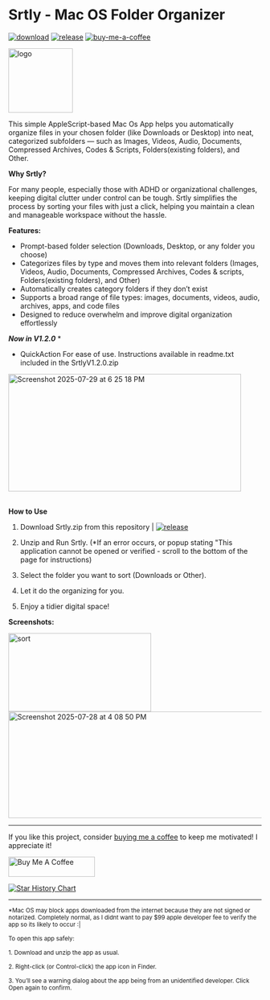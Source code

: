# Srtly - Mac OS Folder Organizer 
[![download](https://img.shields.io/badge/Download-gray?logo=github)](#download)
[![release](https://img.shields.io/github/v/release/patricksthannon/Srtly)](https://github.com/patricksthannon/Srtly/releases/latest)
[![buy-me-a-coffee](https://img.shields.io/badge/Buy_Me_a_Coffee-ffdd00?logo=buy-me-a-coffee&logoColor=black)](https://buymeacoffee.com/patricksthannon)

<p align="center">
</p><img width="128" height="128" alt="logo" src="https://github.com/user-attachments/assets/7f9b008e-71af-4d47-909c-5311abf68d2d" />  

This simple AppleScript-based Mac Os App helps you automatically organize files in your chosen folder (like Downloads or Desktop) into neat, categorized subfolders — such as Images, Videos, Audio, Documents, Compressed Archives, Codes & Scripts, Folders(existing folders), and Other. 

**Why Srtly?**

For many people, especially those with ADHD or organizational challenges, keeping digital clutter under control can be tough. Srtly simplifies the process by sorting your files with just a click, helping you maintain a clean and manageable workspace without the hassle.

**Features:**
- Prompt-based folder selection (Downloads, Desktop, or any folder you choose)
- Categorizes files by type and moves them into relevant folders (Images, Videos, Audio, Documents, Compressed Archives, Codes & scripts, Folders(existing folders), and Other)
- Automatically creates category folders if they don’t exist
- Supports a broad range of file types: images, documents, videos, audio, archives, apps, and code files
- Designed to reduce overwhelm and improve digital organization effortlessly

***Now in V1.2.0*** *
- QuickAction For ease of use. Instructions available in readme.txt included in the SrtlyV1.2.0.zip
<img width="463" height="234" alt="Screenshot 2025-07-29 at 6 25 18 PM" src="https://github.com/user-attachments/assets/4de958ed-585a-41c7-876a-942aa0358b29" />
<br></br>

<a id="download"></a>
**How to Use**

1. Download Srtly.zip from this repository |  [![release](https://img.shields.io/github/v/release/patricksthannon/Srtly)](https://github.com/patricksthannon/Srtly/releases/latest)

2. Unzip and Run Srtly. (*If an error occurs, or popup stating "This application cannot be opened or verified - scroll to the bottom of the page for instructions)
3. Select the folder you want to sort (Downloads or Other).
4. Let it do the organizing for you.
5. Enjoy a tidier digital space!

**Screenshots:**

<img width="284" height="156" alt="sort" src="https://github.com/user-attachments/assets/f0370611-dd06-47be-b14e-90b274e67da9" />

<img width="535" height="212" alt="Screenshot 2025-07-28 at 4 08 50 PM" src="https://github.com/user-attachments/assets/0353add6-1bb4-410e-bbf6-845148cf2215" />

---

If you like this project, consider [buying me a coffee](https://www.buymeacoffee.com/patricksthannon) to keep me motivated! I appreciate it!

<a href="https://www.buymeacoffee.com/patricksthannon" target="_blank"><img src="https://cdn.buymeacoffee.com/buttons/v2/default-yellow.png" alt="Buy Me A Coffee" style="height: 40px !important;width: 172px !important;" ></a>


[![Star History Chart](https://api.star-history.com/svg?repos=patricksthannon/srtly&type=Date)](https://www.star-history.com/#patricksthannon/srtly&Date)
___

<sub>  *Mac OS may block apps downloaded from the internet because they are not signed or notarized. Completely normal, as I didnt want to pay $99 apple developer fee to verify the app so its likely to occur :| </sub>

<sub>To open this app safely:</sub>

<sub>1. Download and unzip the app as usual. </sub>

<sub>2. Right-click (or Control-click) the app icon in Finder.</sub>

<sub>3. You’ll see a warning dialog about the app being from an unidentified developer. Click Open again to confirm.</sub>

